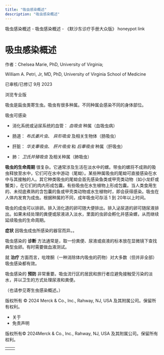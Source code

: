 ```yaml
---
title: "吸虫感染概述"
description: "吸虫感染概述"
---
```


﻿吸虫感染概述 \- 吸虫感染概述 \- 《默沙东诊疗手册大众版》 honeypot link

# 吸虫感染概述

作者：Chelsea Marie, PhD, University of Virginia;

William A. Petri, Jr, MD, PhD, University of Virginia School of Medicine

已审核/已修订 9月 2023

浏览专业版

吸虫是扁虫类寄生虫。吸虫有很多种属。不同种属会感染不同的身体部位。

吸虫可感染

- 消化系统或泌尿系统的血管： _血吸虫_ 种属（血吸虫病）

- 肠道： _布氏姜片虫_、 _异形吸虫_ 及相关生物体（肠吸虫）

- 肝脏： _华支睾吸虫_、 _肝片吸虫_ 和 _后睾吸虫_ 种属（肝吸虫）

- 肺： _卫氏并殖吸虫_ 及相关种属（肺吸虫）


**吸虫的生命周期** 很复杂。它通常涉及生活在淡水中的螺。带虫的螺将不成熟的吸虫释放至水中，它们可在水中游动（尾蚴）。某些种属吸虫的尾蚴可直接感染在水中与其接触的人。其它种类吸虫的尾蚴会首先感染鱼类或甲壳类动物（如小龙虾或蟹类），在它们的肉内形成包囊。有些吸虫在水生植物上形成包囊。当人类食用生的、未彻底煮熟的含包囊的鱼或甲壳类动物或水生植物时，即会获得感染。吸虫在人体内发育为成虫。根据种属的不同，成年吸虫可存活 1 到 20年以上时间。

吸虫的成虫可以排卵。排入消化道的卵可随大便排出。排入泌尿道的卵可随尿液排出。如果未经处理的粪便或尿液进入淡水，里面的虫卵会孵化并感染螺，从而继续延续吸虫的生命周期。

**症状** 因吸虫成虫所感染的器官而异。。

吸虫感染的 **诊断** 方法通常是，取一份粪便、尿液或痰液的标本放在显微镜下查找典型虫卵。有时需要做血液测试。

就 **治疗** 方面而言，吡喹酮（一种消除体内吸虫的药物）对大多数（但并非全部）吸虫感染都有效。

吸虫感染的 **预防** 非常重要。吸虫流行区的居民和旅行者应避免接触受污染的淡水，并以卫生的方式处理尿液和粪便。

（也请参见寄生虫感染概述。）



版权所有 © 2024
Merck & Co., Inc., Rahway, NJ, USA 及其附属公司。保留所有权利。

- 关于
- 免责声明

版权所有© 2024Merck & Co., Inc., Rahway, NJ, USA 及其附属公司。保留所有权利。

|     |     |
| --- | --- |
|  |  |